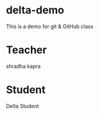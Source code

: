 # delta-demo
This is a demo for git &amp; GitHub class

# Teacher 
shradha kapra

# Student
Delta Student

